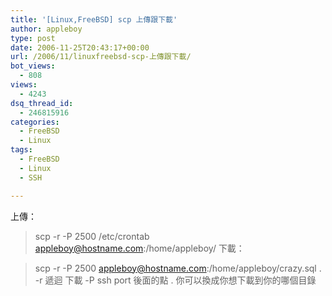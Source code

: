 ```yaml
---
title: '[Linux,FreeBSD] scp 上傳跟下載'
author: appleboy
type: post
date: 2006-11-25T20:43:17+00:00
url: /2006/11/linuxfreebsd-scp-上傳跟下載/
bot_views:
  - 808
views:
  - 4243
dsq_thread_id:
  - 246815916
categories:
  - FreeBSD
  - Linux
tags:
  - FreeBSD
  - Linux
  - SSH

---
```

上傳： 

> scp -r -P 2500 /etc/crontab appleboy@hostname.com:/home/appleboy/ 下載： 

> scp -r -P 2500 appleboy@hostname.com:/home/appleboy/crazy.sql . -r 遞迴 下載 -P ssh port 後面的點 . 你可以換成你想下載到你的哪個目錄